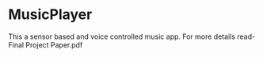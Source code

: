 # MusicPlayer
This a sensor based and voice controlled music app. For more details read- Final Project Paper.pdf
